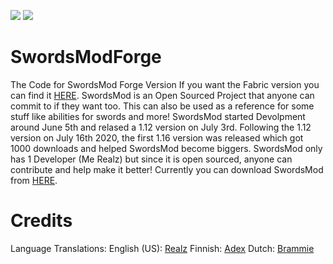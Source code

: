 [![](http://cf.way2muchnoise.eu/full_swords-mod_downloads.svg)](https://www.curseforge.com/minecraft/mc-mods/swords-mod) [![](http://cf.way2muchnoise.eu/versions/For%20MC_swords-mod_all.svg)](https://www.curseforge.com/minecraft/mc-mods/swords-mod/files/all)

# SwordsModForge
The Code for SwordsMod Forge Version If you want the Fabric version you can find it [HERE](https://github.com/KingRealzYT/SwordsModFabric). SwordsMod is an Open Sourced Project that anyone can commit to if they want too. This can also be used as a reference for some stuff like abilities for swords and more! SwordsMod started Devolpment around June 5th and relased a 1.12 version on July 3rd. Following the 1.12 version on July 16th 2020, the first 1.16 version was released which got 1000 downloads and helped SwordsMod become biggers. SwordsMod only has 1 Developer (Me Realz) but since it is open sourced, anyone can contribute and help make it better! Currently you can download SwordsMod from [HERE](https://www.curseforge.com/minecraft/mc-mods/swords-mod/files).

# Credits

Language Translations: 
English (US): [Realz](https://www.github.com/kingrealzyt)
Finnish: [Adex](https://github.com/adex720)
Dutch: [Brammie](https://github.com/brammie15)
